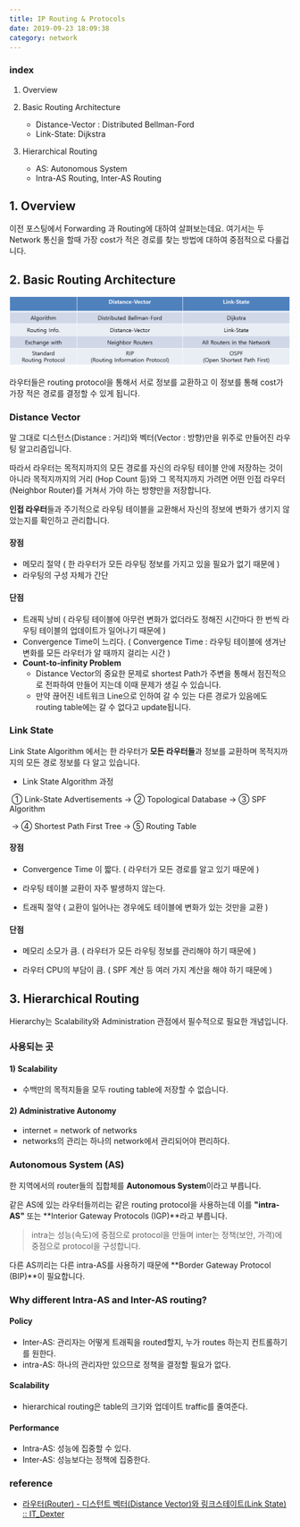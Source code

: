 ```yaml
---
title: IP Routing & Protocols
date: 2019-09-23 18:09:38
category: network
---
```


### index

1. Overview
2. Basic Routing Architecture
   * Distance-Vector : Distributed Bellman-Ford
   * Link-State: Dijkstra

3. Hierarchical Routing
   * AS: Autonomous System
   * Intra-AS Routing, Inter-AS Routing

## 1. Overview

이전 포스팅에서 Forwarding 과 Routing에 대하여 살펴보는데요. 여기서는 두 Network 통신을 할때 가장 cost가 적은 경로를 찾는 방법에 대하여 중점적으로 다룰겁니다.



## 2. Basic Routing Architecture

<img src='./images/routing01.png'/>

라우터들은 routing protocol을 통해서 서로 정보를 교환하고 이 정보를 통해 cost가 가장 적은 경로를 결정할 수 있게 됩니다.

### Distance Vector

  말 그대로 디스턴스(Distance : 거리)와 벡터(Vector : 방향)만을 위주로 만들어진 라우팅 알고리즘입니다.

따라서 라우터는 목적지까지의 모든 경로를 자신의 라우팅 테이블 안에 저장하는 것이 아니라 목적지까지의 거리 (Hop Count 등)와 그 목적지까지 가려면 어떤 인접 라우터(Neighbor Router)를 거쳐서 가야 하는 방향만을 저장합니다.

 **인접 라우터**들과 주기적으로 라우팅 테이블을 교환해서 자신의 정보에 변화가 생기지 않았는지를 확인하고 관리합니다.

#### 장점

* 메모리 절약 ( 한 라우터가 모든 라우팅 정보를 가지고 있을 필요가 없기 때문에 )
* 라우팅의 구성 자체가 간단 

#### 단점

- 트래픽 낭비 ( 라우팅 테이블에 아무런 변화가 없더라도 정해진 시간마다 한 번씩 라우팅 테이블의 업데이트가 일어나기 때문에 )
- Convergence Time이 느리다. ( Convergence Time : 라우팅 테이블에 생겨난 변화를 모든 라우터가 알 때까지 걸리는 시간 )
- **Count-to-infinity Problem**
  - Distance Vector의 중요한 문제로 shortest Path가 주변을 통해서 점진적으로 전파하여 만들어 지는데 이때 문제가 생길 수 있습니다.
  - 만약 끊어진 네트워크 Line으로 인하여 갈 수 있는 다른 경로가 있음에도 routing table에는 갈 수 없다고 update됩니다.

### Link State

Link State Algorithm 에서는 한 라우터가 **모든 라우터들**과 정보를 교환하며 목적지까지의 모든 경로 정보를 다 알고 있습니다. 

* Link State Algorithm 과정

​      ① Link-State Advertisements -> ② Topological Database -> ③ SPF Algorithm

​       -> ④ Shortest Path First Tree -> ⑤ Routing Table

#### 장점

* Convergence Time 이 짧다. ( 라우터가 모든 경로를 알고 있기 때문에 )

* 라우팅 테이블 교환이 자주 발생하지 않는다.

* 트래픽 절약 ( 교환이 일어나는 경우에도 테이블에 변화가 있는 것만을 교환 )

#### 단점

* 메모리 소모가 큼. ( 라우터가 모든 라우팅 정보를 관리해야 하기 때문에 )

* 라우터 CPU의 부담이 큼. ( SPF 계산 등 여러 가지 계산을 해야 하기 때문에 )



## 3. Hierarchical Routing

Hierarchy는 Scalability와 Administration 관점에서 필수적으로 필요한 개념입니다.

### 사용되는 곳

#### 1) Scalability

* 수백만의 목적지들을 모두 routing table에 저장할 수 없습니다.

#### 2) Administrative Autonomy

* internet = network of networks
* networks의 관리는 하나의 network에서 관리되어야 편리하다.

### Autonomous System (AS)

한 지역에서의 router들의 집합체를 **Autonomous System**이라고 부릅니다.

같은 AS에 있는 라우터들끼리는 같은 routing protocol을 사용하는데 이를 **"intra-AS"** 또는 **Interior Gateway Protocols (IGP)**라고 부릅니다.

> intra는 성능(속도)에 중점으로 protocol을 만들며 inter는 정책(보안, 가격)에 중점으로 protocol을 구성합니다.

다른 AS끼리는 다른 intra-AS를 사용하기 때문에 **Border Gateway Protocol (BIP)**이 필요합니다.

### Why different Intra-AS and Inter-AS routing?

#### Policy

* Inter-AS: 관리자는 어떻게 트래픽을 routed할지, 누가 routes 하는지 컨트롤하기를 원한다.
* intra-AS: 하나의 관리자만 있으므로 정책을 결정할 필요가 없다.

#### Scalability

* hierarchical routing은 table의 크기와 업데이트 traffic를 줄여준다.

#### Performance

* Intra-AS: 성능에 집중할 수 있다.
* Inter-AS: 성능보다는 정책에 집중한다.



### reference

* [라우터(Router) - 디스턴트 벡터(Distance Vector)와 링크스테이트(Link State) :: IT_Dexter](https://itdexter.tistory.com/183)